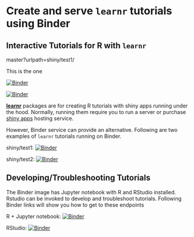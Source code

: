# Create and serve `learnr` tutorials using Binder

## Interactive Tutorials for R with `learnr`

master?urlpath=shiny/test1/

This is the one

[![Binder](https://mybinder.org/badge_logo.svg)](http://mybinder.org/v2/gh/wwwaylon/train/master?urlpath=shiny/test2/)

[![Binder](https://mybinder.org/badge_logo.svg)](http://mybinder.org/v2/gh/wwwaylon/train/master?urlpath=shiny/test1/)






[**learnr**](https://rstudio.github.io/learnr/) packages are for creating R tutorials with shiny apps running under the hood. Normally, running them require you to run a server or purchase [shiny apps](https://www.shinyapps.io) hosting service.

However, Binder service can provide an alternative. Following are two examples of `learnr` tutorials running on Binder.

shiny/test1: [![Binder](http://mybinder.org/badge_logo.svg)](http://mybinder.org/v2/gh/syoh/learnr-tutorial/master?urlpath=shiny/test1/)

shiny/test2: [![Binder](http://mybinder.org/badge_logo.svg)](http://mybinder.org/v2/gh/syoh/learnr-tutorial/master?urlpath=shiny/test2/)

## Developing/Troubleshooting Tutorials

The Binder image has Jupyter notebook with R and RStudio installed. Rstudio can be invoked to develop and troubleshoot tutorials. Following Binder links will show you how to get to these endpoints

R + Jupyter notebook: [![Binder](http://mybinder.org/badge_logo.svg)](http://mybinder.org/v2/gh/syoh/learnr-tutorial/master?filepath=index.ipynb)

RStudio: [![Binder](http://mybinder.org/badge_logo.svg)](http://mybinder.org/v2/gh/syoh/learnr-tutorial/master?urlpath=rstudio)
